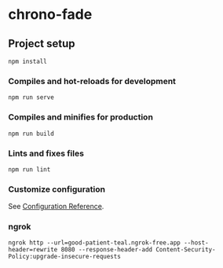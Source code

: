 # chrono-fade

## Project setup

```
npm install
```

### Compiles and hot-reloads for development

```
npm run serve
```

### Compiles and minifies for production

```
npm run build
```

### Lints and fixes files

```
npm run lint
```

### Customize configuration

See [Configuration Reference](https://cli.vuejs.org/config/).

### ngrok

```
ngrok http --url=good-patient-teal.ngrok-free.app --host-header=rewrite 8080 --response-header-add Content-Security-Policy:upgrade-insecure-requests
```
